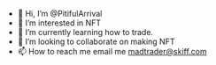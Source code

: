 - 👋 Hi, I’m @PitifulArrival
- 👀 I’m interested in NFT
- 🌱 I’m currently learning how to trade.
- 💞️ I’m looking to collaborate on making NFT
- 📫 How to reach me email me madtrader@skiff.com

<!---
PitifulArrival/PitifulArrival is a ✨ special ✨ repository because its `README.md` (this file) appears on your GitHub profile.
You can click the Preview link to take a look at your changes.
--->

